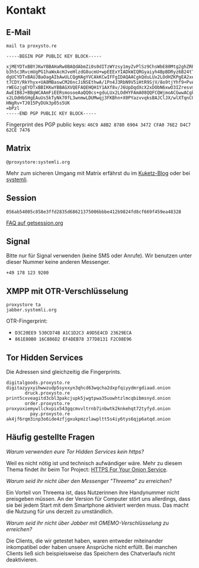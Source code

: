 # Kontakt

## E-Mail

<code>mail <span class="ritole">ta</span> proxysto.re</code>

```
-----BEGIN PGP PUBLIC KEY BLOCK-----

xjMEYDTxBBYJKwYBBAHaRw8BAQdAbmZi0s0dITzWYzsy1myZvPlSz9ChsWbE80Mtg2ghZRPNHXBy
b3h5c3RvcmUgPG1haWxAcHJveHlzdG8ucmU+wpEEExYIADkWIQRGyaiyh4BpBDRyz6B24tTHYs50
dgUCYDTxBAUJBaOagAIbAwULCQgHAgYVCAkKCwIFFgIDAQAACgkQduLUx2LOdHZKPgEA2xeeqmRW
t7CDY/RkYhyx+UA8MBaswCM26ncJiNSEthwA/1Pn4J3RbN9V5iHtR9SjV/8o9tjYhf9+PvANTmwp
rWEGzjgEYDTxBBIKKwYBBAGXVQEFAQEHQH1Y1AXf8v/J6UpDqdXcX2xDObN6xwO3IZresvmd8Bdh
AwEIB8J+BBgWCAAmFiEERsmosoeAaQQ0cs+gduLUx2LOdHYFAmA08QQFCQWjmoACGwwACgkQduLU
x2LOdHbSHgEAuUs5kTyNk70fL3wnmwLDUMwqj3FKBhn+X0PYazvvqksBAJClJX/wlXTqnC0Alp60
HNgRv+TJ015PyDUk3p05s5UK
=bPzl
-----END PGP PUBLIC KEY BLOCK-----
```

Fingerprint des PGP public keys: `46C9 A8B2 8780 6904 3472 CFA0 76E2 D4C7 62CE 7476`

## Matrix

`@proxystore:systemli.org`

Mehr zum sicheren Umgang mit Matrix erfährst du im [Kuketz-Blog](https://www.kuketz-blog.de/element-messaging-ueber-die-matrix-messenger-teil7/) oder bei [systemli](https://www.systemli.org/service/matrix/).

## Session

`056ab54005c858e3ffd2835d68621375006bbbe412b9824fd8cf669f459ea48328`

[FAQ auf getsession.org](https://getsession.org/faq/)

## Signal

Bitte nur für Signal verwenden (keine SMS oder Anrufe). Wir benutzen unter dieser Nummer keine anderen Messenger.

`+49 178 123 9200`

## XMPP mit OTR-Verschlüsselung

<code>proxystore <span class="ritole">ta</span> jabber.systemli.org</code>

OTR-Fingerprint:

* `D3C20EE9 530CD74B A1C1D2C3 A9D5E4CD 23629ECA`
* `861E80B0 16C886D2 EF4DEB78 377D8131 F2C08E96`

## Tor Hidden Services

Die Adressen sind gleichzeitig die Fingerprints.

```
digitalgoods.proxysto.re digitazyyxyihwwzudp5syxxyn3qhcd63wqcha2dxpfqiyydmrgdiaad.onion
       druck.proxysto.re print5cxveagitd3cbl3pakcjupk5jwgtpwa35uowhtzlmcqbibmsnyd.onion
       order.proxysto.re proxyoxiemywllckvpix543gqcmvvltrnb7inbwtk2knkehqt72tyfyd.onion
         pay.proxysto.re ak4jf6rqm3inp3o6ide4zfjgxukpmzzlawpltt5s4iy6tys6qjp6atqd.onion
```

## Häufig gestellte Fragen

_Warum verwenden eure Tor Hidden Services kein https?_

Weil es nicht nötig ist und technisch aufwändiger wäre. Mehr zu diesem Thema findet ihr beim Tor Project: [HTTPS For Your Onion Service](https://community.torproject.org/onion-services/advanced/https/).

_Warum seid ihr nicht über den Messenger "Threema" zu erreichen?_

Ein Vorteil von Threema ist, dass Nutzerinnen ihre Handynummer nicht preisgeben müssen. An der Version für Computer stört uns allerdings, dass sie bei jedem Start mit dem Smartphone aktiviert werden muss. Das macht die Nutzung für uns derzeit zu umständlich.

_Warum seid ihr nicht über Jabber mit OMEMO-Verschlüsselung zu erreichen?_

Die Clients, die wir getestet haben, waren entweder miteinander inkompatibel oder haben unsere Ansprüche nicht erfüllt. Bei manchen Clients ließ sich beispielsweise das Speichern des Chatverlaufs nicht deaktivieren.
